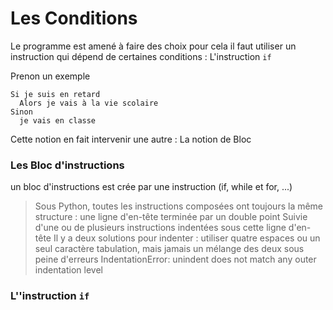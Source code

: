 # Les Conditions 

Le programme est amené à faire des choix pour cela il faut utiliser un instruction qui dépend de certaines conditions : 
  L'instruction `if`
  
Prenon un exemple 
````
Si je suis en retard 
  Alors je vais à la vie scolaire
Sinon 
  je vais en classe
````

Cette notion en fait intervenir une autre :
La notion de Bloc

### Les Bloc d'instructions
  un bloc d'instructions est crée par une instruction (if, while et for, ...)
  
> Sous Python, toutes les instructions composées ont toujours la même structure : une ligne d'en-tête terminée par un double point
> Suivie d'une ou de plusieurs instructions indentées sous cette ligne d'en-tête
>Il y a deux solutions pour indenter : utiliser quatre espaces ou un seul caractère tabulation, mais jamais un mélange des deux sous peine d'erreurs IndentationError: unindent does not match any outer indentation level

### L''instruction `if`
